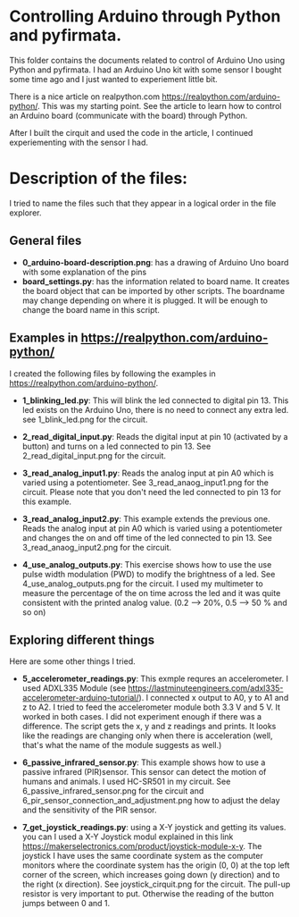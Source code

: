# Controlling Arduino through Python and pyfirmata.
This folder contains the documents related to control of Arduino Uno 
using Python and pyfirmata. I had an Arduino Uno kit with some sensor I bought some time ago and I just wanted to experiement little bit. 

There is a nice article on realpython.com https://realpython.com/arduino-python/. This was my starting point. See the article to learn how to control an Arduino board (communicate with the board) through Python. 

After I built the cirquit and used the code in the article, I continued experiementing with the sensor I had. 

# Description of the files:

I tried to name the files such that they appear in a logical order in the file explorer. 

## General files
* **0_arduino-board-description.png**: has a drawing of Arduino Uno board with some explanation of the pins
* **board_settings.py**: has the information related to board name. It creates the board object that can be imported by other scripts. The boardname may change depending on where it is plugged. It will be enough to change the board name in this script. 

## Examples in https://realpython.com/arduino-python/ 
I created the following files by following the examples in https://realpython.com/arduino-python/.
* **1_blinking_led.py**: This will blink the led connected to digital pin 13. This led exists on the Arduino Uno, there is no need to connect any extra led. see 1_blink_led.png for the circuit.
* **2_read_digital_input.py**: Reads the digital input at pin 10 (activated by a button) and turns on a led connected to pin 13. See 2_read_digital_input.png for the circuit. 
* **3_read_analog_input1.py**: Reads the analog input at pin A0 which is varied using a potentiometer. See 3_read_anaog_input1.png for the circuit. Please note that you don't need the led connected to pin 13 for this example.

* **3_read_analog_input2.py**: This example extends the previous one. Reads the analog input at pin A0 which is varied using a potentiometer and changes the on and off time of the led connected to pin 13. See 3_read_anaog_input2.png for the circuit. 

* **4_use_analog_outputs.py**: This exercise shows how to use the use pulse width modulation (PWD) to modify the brightness of a led. See 4_use_analog_outputs.png for the circuit. I used my multimeter to measure the percentage of the on time across the led and it was quite consistent with the printed analog value. (0.2 --> 20%, 0.5 --> 50 % and so on)


## Exploring different things
Here are some other things I tried. 

* **5_accelerometer_readings.py**: This exmple requres an accelerometer. I used ADXL335 Module (see https://lastminuteengineers.com/adxl335-accelerometer-arduino-tutorial/). I connected x output to A0, y to A1 and z to A2. I tried to feed the accelerometer module both 3.3 V and 5 V. It worked in both cases. I did not experiment enough if there was a difference. The script gets the x, y and z readings and prints. It looks like the readings are changing only when there is acceleration (well, that's what the name of the module suggests as well.)

* **6_passive_infrared_sensor.py**:  This example shows how to use a passive infrared (PIR)sensor. This sensor can detect the motion of humans and animals. I used HC-SR501 in my circuit. See 6_passive_infrared_sensor.png for the circuit and 6_pir_sensor_connection_and_adjustment.png how to adjust the delay and the sensitivity of the PIR sensor. 

* **7_get_joystick_readings.py**: using a X-Y joystick and getting its values. you can I used a X-Y Joystick modul explained in this link https://makerselectronics.com/product/joystick-module-x-y. The joystick I have uses the same coordinate system as the computer monitors where the coordinate system has the origin (0, 0) at the top left corner of the screen, which increases going down (y direction) and to the right (x direction). See joystick_cirquit.png for the circuit. The pull-up resistor is very important to put. Otherwise the reading of the button jumps between 0 and 1. 


